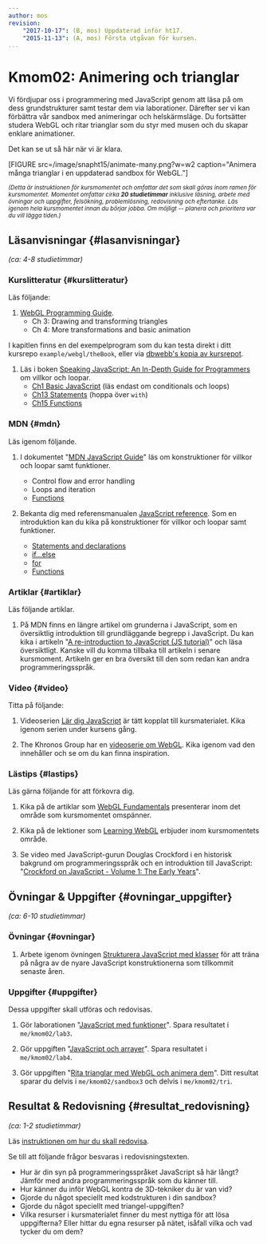 ```yaml
---
author: mos
revision:
    "2017-10-17": (B, mos) Uppdaterad inför ht17.
    "2015-11-13": (A, mos) Första utgåvan för kursen.
...
```

Kmom02: Animering och trianglar
==================================

Vi fördjupar oss i programmering med JavaScript genom att läsa på om dess grundstrukturer samt testar dem via laborationer. Därefter ser vi kan förbättra vår sandbox med animeringar och helskärmsläge. Du fortsätter studera WebGL och ritar trianglar som du styr med musen och du skapar enklare animationer.

<!--more-->



Det kan se ut så här när vi är klara.

<!--
[FIGURE src=/image/snapht15/js-boulder-dash.png?w=w2 caption="Arrayer kan användas till mycket, här för att skapa en spelplan för spelet Boulder Dash, dock inte gjord i webgl."]
-->

[FIGURE src=/image/snapht15/animate-many.png?w=w2 caption="Animera många trianglar i en uppdaterad sandbox för WebGL."]



<small><i>(Detta är instruktionen för kursmomentet och omfattar det som skall göras inom ramen för kursmomentet. Momentet omfattar cirka **20 studietimmar** inklusive läsning, arbete med övningar och uppgifter, felsökning, problemlösning, redovisning och eftertanke. Läs igenom hela kursmomentet innan du börjar jobba. Om möjligt -- planera och prioritera var du vill lägga tiden.)</i></small>



Läsanvisningar  {#lasanvisningar}
---------------------------------

*(ca: 4-8 studietimmar)*


### Kurslitteratur  {#kurslitteratur}

Läs följande:

1. [WebGL Programming Guide](kunskap/boken-webgl-programming-guide).
    * Ch 3: Drawing and transforming triangles
    * Ch 4: More transformations and basic animation

I kapitlen finns en del exempelprogram som du kan testa direkt i ditt kursrepo `example/webgl/theBook`, eller via [dbwebb's kopia av kursrepot](webgl/repo/example/webgl/theBook).

1. Läs i boken [Speaking JavaScript: An In-Depth Guide for Programmers](kunskap/boken-speaking-javascript) om villkor och loopar.
    * [Ch1 Basic JavaScript](http://speakingjs.com/es5/ch01.html#_statements) (läs endast om conditionals och loops)
    * [Ch13 Statements](http://speakingjs.com/es5/ch13.html) (hoppa över `with`)
    * [Ch15 Functions](http://speakingjs.com/es5/ch15.html)



### MDN {#mdn}

Läs igenom följande.

1. I dokumentet "[MDN JavaScript Guide](https://developer.mozilla.org/en-US/docs/Web/JavaScript/Guide)" läs om konstruktioner för villkor och loopar samt funktioner.
    * Control flow and error handling
    * Loops and iteration
    * [Functions](https://developer.mozilla.org/en-US/docs/Web/JavaScript/Guide/Functions)

1. Bekanta dig med referensmanualen [JavaScript reference](https://developer.mozilla.org/en-US/docs/Web/JavaScript/Reference). Som en introduktion kan du kika på konstruktioner för villkor och loopar samt funktioner.
    * [Statements and declarations](https://developer.mozilla.org/en-US/docs/Web/JavaScript/Reference/Statements)
    * [if...else](https://developer.mozilla.org/en-US/docs/Web/JavaScript/Reference/Statements/if...else)
    * [for](https://developer.mozilla.org/en-US/docs/Web/JavaScript/Reference/Statements/for)
    * [Functions](https://developer.mozilla.org/en-US/docs/Web/JavaScript/Reference/Functions)



### Artiklar {#artiklar}

Läs följande artiklar.

1. På MDN finns en längre artikel om grunderna i JavaScript, som en översiktlig introduktion till grundläggande begrepp i JavaScript. Du kan kika i artikeln "[A re-introduction to JavaScript (JS tutorial)](https://developer.mozilla.org/en-US/docs/Web/JavaScript/A_re-introduction_to_JavaScript)" och läsa översiktligt. Kanske vill du komma tillbaka till artikeln i senare kursmoment. Artikeln ger en bra översikt till den som redan kan andra programmeringsspråk.



### Video  {#video}

Titta på följande:

1. Videoserien [Lär dig JavaScript](https://www.youtube.com/playlist?list=PLKtP9l5q3ce_YXUQlr5aAzJ406vSsmeMT) är tätt kopplat till kursmaterialet. Kika igenom serien under kursens gång.

1. The Khronos Group har en [videoserie om WebGL](https://www.youtube.com/playlist?list=PL63EB8C8CE576ED2F). Kika igenom vad den innehåller och se om du kan finna inspiration.



### Lästips {#lastips}

Läs gärna följande för att förkovra dig.

1. Kika på de artiklar som [WebGL Fundamentals](http://webglfundamentals.org/) presenterar inom det område som kursmomentet omspänner.

1. Kika på de lektioner som [Learning WebGL](http://learningwebgl.com/blog/?page_id=1217) erbjuder inom kursmomentets område.

1. Se video med JavaScript-gurun Douglas Crockford i en historisk bakgrund om programmeringsspråk och en introduktion till JavaScript: "[Crockford on JavaScript - Volume 1: The Early Years](https://www.youtube.com/watch?v=JxAXlJEmNMg)".




Övningar & Uppgifter  {#ovningar_uppgifter}
-------------------------------------------

*(ca: 6-10 studietimmar)*

### Övningar {#ovningar}

1. Arbete igenom övningen [Strukturera JavaScript med klasser](kunskap/strukturera-javascript-med-klasser) för att träna på några av de nyare JavaScript konstruktionerna som tillkommit senaste åren.

<!--

1. **Gammal måste uppdateras** Läs igenom artiklen "[Programmering med grunderna i JavaScript](kunskap/programmering-med-grunderna-i-javascript)". Om du gör exempelprogrammen så kan du spara dem i kursrepot under `me/kmom02/core`.
-->

<!--
1. **EJ KLAR** Förbättra din testmiljö för WebGL genom att uppgrader din sandbox till sandbox version 2 med stöd för "[WebGL med animering i fullskärmsläge](kunskap1/webgl-med-animering-i-fullskarmslage)".
-->



### Uppgifter {#uppgifter}

Dessa uppgifter skall utföras och redovisas.

1. Gör laborationen "[JavaScript med funktioner](uppgift/javascript-med-funktioner)". Spara resultatet i `me/kmom02/lab3`.

1. Gör uppgiften "[JavaScript och arrayer](uppgift/javascript-och-arrayer)". Spara resultatet i `me/kmom02/lab4`.

1. Gör uppgiften "[Rita trianglar med WebGL och animera dem](uppgift/rita-trianglar-med-webgl-och-animera-dem)". Ditt resultat sparar du delvis i `me/kmom02/sandbox3` och delvis i `me/kmom02/tri`.



Resultat & Redovisning  {#resultat_redovisning}
-----------------------------------------------

*(ca: 1-2 studietimmar)*

Läs [instruktionen om hur du skall redovisa](./../redovisa).

Se till att följande frågor besvaras i redovisningstexten.

* Hur är din syn på programmeringsspråket JavaScript så här långt? Jämför med andra programmeringsspråk som du känner till.
* Hur känner du inför WebGL kontra de 3D-tekniker du är van vid?
* Gjorde du något speciellt med kodstrukturen i din sandbox?
* Gjorde du något speciellt med triangel-uppgiften?
* Vilka resurser i kursmaterialet finner du mest nyttiga för att lösa uppgifterna? Eller hittar du egna resurser på nätet, isåfall vilka och vad tycker du om dem?

